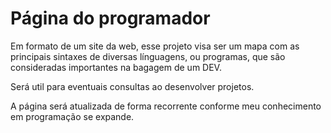 # Página do programador  
  
Em formato de um site da web, esse projeto visa ser um mapa com as principais sintaxes de diversas línguagens, ou programas, que são consideradas importantes na bagagem de um DEV.

Será util para eventuais consultas ao desenvolver projetos.

A página será atualizada de forma recorrente conforme meu conhecimento em programação se expande.


